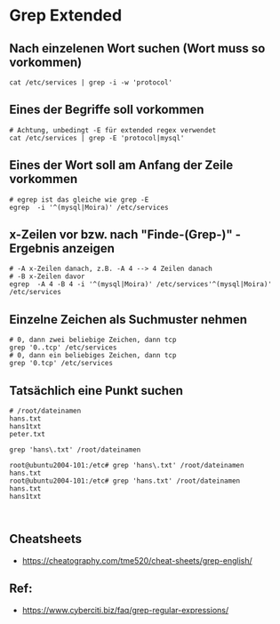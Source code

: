 # Grep Extended 

## Nach einzelenen Wort suchen (Wort muss so vorkommen) 

```
cat /etc/services | grep -i -w 'protocol'
```

## Eines der Begriffe soll vorkommen 

```
# Achtung, unbedingt -E für extended regex verwendet 
cat /etc/services | grep -E 'protocol|mysql' 
```

## Eines der Wort soll am Anfang der Zeile vorkommen 

```
# egrep ist das gleiche wie grep -E 
egrep  -i '^(mysql|Moira)' /etc/services
```

## x-Zeilen vor bzw. nach "Finde-(Grep-)"  - Ergebnis anzeigen

```
# -A x-Zeilen danach, z.B. -A 4 --> 4 Zeilen danach 
# -B x-Zeilen davor 
egrep  -A 4 -B 4 -i '^(mysql|Moira)' /etc/services'^(mysql|Moira)' /etc/services
```

## Einzelne Zeichen als Suchmuster nehmen 

```
# 0, dann zwei beliebige Zeichen, dann tcp 
grep '0..tcp' /etc/services
# 0, dann ein beliebiges Zeichen, dann tcp 
grep '0.tcp' /etc/services 

```

## Tatsächlich eine Punkt suchen 

```
# /root/dateinamen 
hans.txt 
hans1txt
peter.txt

grep 'hans\.txt' /root/dateinamen 

root@ubuntu2004-101:/etc# grep 'hans\.txt' /root/dateinamen
hans.txt
root@ubuntu2004-101:/etc# grep 'hans.txt' /root/dateinamen
hans.txt
hans1txt



```

## Cheatsheets 

  * https://cheatography.com/tme520/cheat-sheets/grep-english/



## Ref:

  * https://www.cyberciti.biz/faq/grep-regular-expressions/
